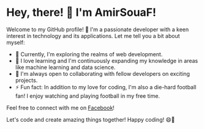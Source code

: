 # Hey, there! 👋 I'm AmirSouaF!

Welcome to my GitHub profile! 🎉 I'm a passionate developer with a keen interest in technology and its applications. Let me tell you a bit about myself:

- 🔭 Currently, I'm exploring the realms of web development.
- 🌱 I love learning and I'm continuously expanding my knowledge in areas like machine learning and data science.
- 👯 I'm always open to collaborating with fellow developers on exciting projects.
- ⚡ Fun fact: In addition to my love for coding, I'm also a die-hard football fan! I enjoy watching and playing football in my free time.

Feel free to connect with me on [Facebook](https://www.facebook.com/profile.php?id=100092674084644)!

Let's code and create amazing things together! Happy coding! 😄🚀
